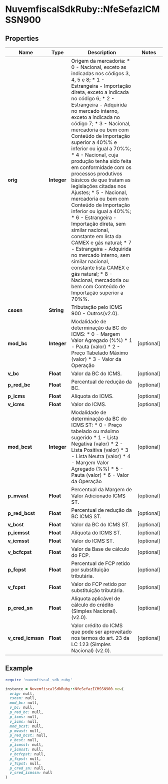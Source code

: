 # NuvemfiscalSdkRuby::NfeSefazICMSSN900

## Properties

| Name | Type | Description | Notes |
| ---- | ---- | ----------- | ----- |
| **orig** | **Integer** | Origem da mercadoria:  * 0 - Nacional, exceto as indicadas nos códigos 3, 4, 5 e 8;  * 1 - Estrangeira - Importação direta, exceto a indicada no código 6;  * 2 - Estrangeira - Adquirida no mercado interno, exceto a indicada no código 7;  * 3 - Nacional, mercadoria ou bem com Conteúdo de Importação superior a 40%% e inferior ou igual a 70%%;  * 4 - Nacional, cuja produção tenha sido feita em conformidade com os processos produtivos básicos de que tratam as legislações citadas nos Ajustes;  * 5 - Nacional, mercadoria ou bem com Conteúdo de Importação inferior ou igual a 40%%;  * 6 - Estrangeira - Importação direta, sem similar nacional, constante em lista da CAMEX e gás natural;  * 7 - Estrangeira - Adquirida no mercado interno, sem similar nacional, constante lista CAMEX e gás natural;  * 8 - Nacional, mercadoria ou bem com Conteúdo de Importação superior a 70%%. |  |
| **csosn** | **String** | Tributação pelo ICMS 900 - Outros(v2.0). |  |
| **mod_bc** | **Integer** | Modalidade de determinação da BC do ICMS:  * 0 - Margem Valor Agregado (%%)  * 1 - Pauta (valor)  * 2 - Preço Tabelado Máximo (valor)  * 3 - Valor da Operação | [optional] |
| **v_bc** | **Float** | Valor da BC do ICMS. | [optional] |
| **p_red_bc** | **Float** | Percentual de redução da BC. | [optional] |
| **p_icms** | **Float** | Alíquota do ICMS. | [optional] |
| **v_icms** | **Float** | Valor do ICMS. | [optional] |
| **mod_bcst** | **Integer** | Modalidade de determinação da BC do ICMS ST:  * 0 - Preço tabelado ou máximo  sugerido  * 1 - Lista Negativa (valor)  * 2 - Lista Positiva (valor)  * 3 - Lista Neutra (valor)  * 4 - Margem Valor Agregado (%%)  * 5 - Pauta (valor)  * 6 - Valor da Operação | [optional] |
| **p_mvast** | **Float** | Percentual da Margem de Valor Adicionado ICMS ST. | [optional] |
| **p_red_bcst** | **Float** | Percentual de redução da BC ICMS ST. | [optional] |
| **v_bcst** | **Float** | Valor da BC do ICMS ST. | [optional] |
| **p_icmsst** | **Float** | Alíquota do ICMS ST. | [optional] |
| **v_icmsst** | **Float** | Valor do ICMS ST. | [optional] |
| **v_bcfcpst** | **Float** | Valor da Base de cálculo do FCP. | [optional] |
| **p_fcpst** | **Float** | Percentual de FCP retido por substituição tributária. | [optional] |
| **v_fcpst** | **Float** | Valor do FCP retido por substituição tributária. | [optional] |
| **p_cred_sn** | **Float** | Alíquota aplicável de cálculo do crédito (Simples Nacional). (v2.0). | [optional] |
| **v_cred_icmssn** | **Float** | Valor crédito do ICMS que pode ser aproveitado nos termos do art. 23 da LC 123 (Simples Nacional) (v2.0). | [optional] |

## Example

```ruby
require 'nuvemfiscal_sdk_ruby'

instance = NuvemfiscalSdkRuby::NfeSefazICMSSN900.new(
  orig: null,
  csosn: null,
  mod_bc: null,
  v_bc: null,
  p_red_bc: null,
  p_icms: null,
  v_icms: null,
  mod_bcst: null,
  p_mvast: null,
  p_red_bcst: null,
  v_bcst: null,
  p_icmsst: null,
  v_icmsst: null,
  v_bcfcpst: null,
  p_fcpst: null,
  v_fcpst: null,
  p_cred_sn: null,
  v_cred_icmssn: null
)
```

